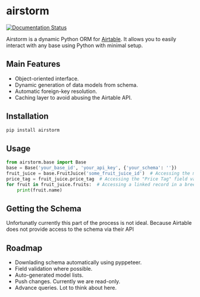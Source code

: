 # airstorm

[![Documentation Status](https://readthedocs.org/projects/airstorm/badge/?version=latest)](https://airstorm.readthedocs.io/en/latest/?badge=latest)

Airstorm is a dynamic Python ORM for [Airtable](https://airtable.com). It allows you to easily interact with any base using Python with minimal setup.

## Main Features

* Object-oriented interface.
* Dynamic generation of data models from schema.
* Automatic foreign-key resolution.
* Caching layer to avoid abusing the Airtable API.

## Installation

```bash
pip install airstorm
```

## Usage

```python
from airstorm.base import Base
base = Base('your_base_id', 'your_api_key', {'your_schema': ''})
fruit_juice = base.FruitJuice('some_fruit_juice_id')  # Accessing the model for the "Fruit Juices" table.
price_tag = fruit_juice.price_tag  # Accessing the "Price Tag" field value.
for fruit in fruit_juice.fruits:  # Accessing a linked record in a breeze.
    print(fruit.name)
```

## Getting the Schema

Unfortunatly currently this part of the process is not ideal.
Because Airtable does not provide access to the schema via their API

## Roadmap

* Downlading schema automatically using pyppeteer.
* Field validation where possible.
* Auto-generated model lists.
* Push changes. Currently we are read-only.
* Advance queries. Lot to think about here.
